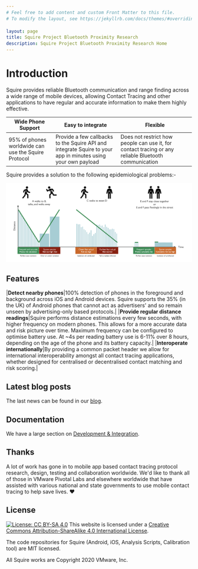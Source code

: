 ```yaml
---
# Feel free to add content and custom Front Matter to this file.
# To modify the layout, see https://jekyllrb.com/docs/themes/#overriding-theme-defaults

layout: page
title: Squire Project Bluetooth Proximity Research
description: Squire Project Bluetooth Proximity Research Home
---
```


# Introduction

Squire provides reliable Bluetooth communication and range finding across a wide range of mobile devices, allowing
Contact Tracing and other applications to have regular and accurate information to make them highly effective.

|Wide Phone Support|Easy to integrate|Flexible|
|---|---|---|
|95% of phones worldwide can use the Squire Protocol|Provide a few callbacks to the Squire API and integrate Squire to your app in minutes using your own payload|Does not restrict how people can use it, for contact tracing or any reliable Bluetooth communication|

Squire provides a solution to the following epidemiological problems:-

![Squire epidemiological solutions](/images/SquireEstimationBenefits.png)

## Features

|<b>Detect nearby phones</b>|100% detection of phones in the foreground and background across iOS and Android devices. Squire supports the 35% (in the UK) of Android phones that cannot act as  advertisers' and so remain unseen by advertising-only based protocols.|
|<b>Provide regular distance readings</b>|Squire performs distance estimations every few seconds, with higher frequency on modern phones. This allows for a more accurate data and risk picture over time. Maximum frequency can be configured to optimise battery use. At ~4s per reading battery use is 6-11% over 8 hours, depending on the age of the phone and its battery capacity.|
|<b>Interoperate internationally</b>|By providing a common packet header we allow for international interoperability amongst all contact tracing applications, whether designed for centralised or decentralised contact matching and risk scoring.|

## Latest blog posts

The last news can be found in our [blog](./blog).

## Documentation

We have a large section on [Development & Integration](/docs).

## Thanks

A lot of work has gone in to mobile app based contact tracing protocol 
research, design, testing and collaboration worldwide. We'd like to thank 
all of those in VMware Pivotal Labs and elsewhere worldwide that have 
assisted with various national and state governments to use mobile contact 
tracing to help save lives. ❤️

## License

[![License: CC BY-SA 4.0](https://img.shields.io/badge/License-CC%20BY--SA%204.0-lightgrey.svg)](https://creativecommons.org/licenses/by-sa/4.0/)
This website is licensed under a <a rel="license" href="https://creativecommons.org/licenses/by-sa/4.0/">Creative Commons Attribution-ShareAlike 4.0 International License</a>.

The code repositories for Squire (Android, iOS, Analysis Scripts, Calibration tool) are MIT licensed.

All Squire works are Copyright 2020 VMware, Inc.
